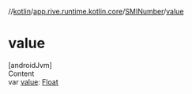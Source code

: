 //[kotlin](../../../index.md)/[app.rive.runtime.kotlin.core](../index.md)/[SMINumber](index.md)/[value](value.md)



# value  
[androidJvm]  
Content  
var [value](value.md): [Float](https://kotlinlang.org/api/latest/jvm/stdlib/kotlin/-float/index.html)  



